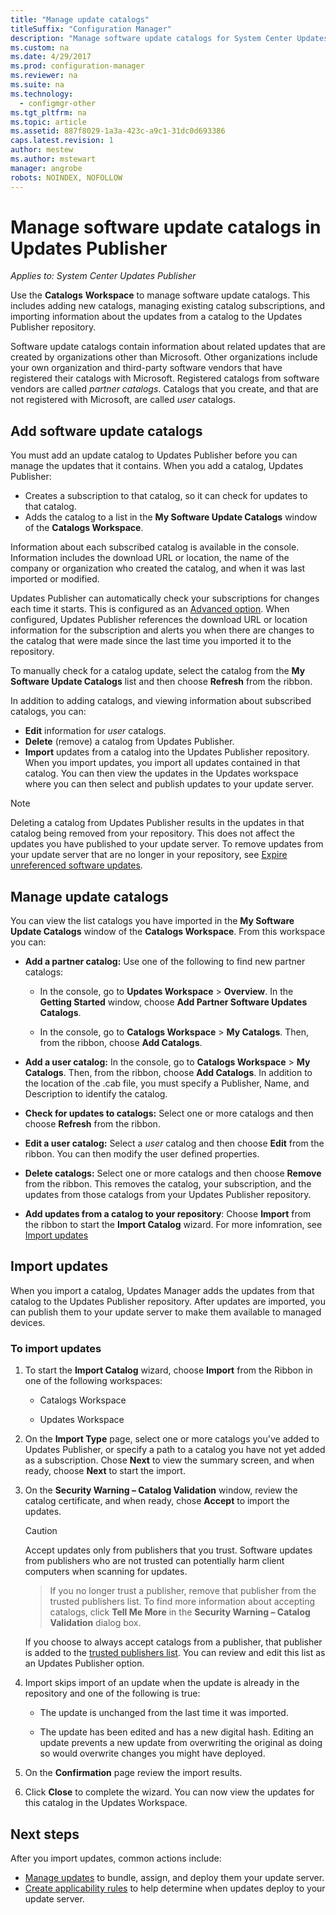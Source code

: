 ```yaml
---
title: "Manage update catalogs"
titleSuffix: "Configuration Manager"
description: "Manage software update catalogs for System Center Updates Publisher"
ms.custom: na
ms.date: 4/29/2017
ms.prod: configuration-manager
ms.reviewer: na
ms.suite: na
ms.technology:
  - configmgr-other
ms.tgt_pltfrm: na
ms.topic: article
ms.assetid: 887f8029-1a3a-423c-a9c1-31dc0d693386
caps.latest.revision: 1
author: mestew
ms.author: mstewart
manager: angrobe
robots: NOINDEX, NOFOLLOW
---
```

# Manage software update catalogs in Updates Publisher

*Applies to: System Center Updates Publisher*

Use the **Catalogs** **Workspace** to manage software update catalogs. This includes adding new catalogs, managing existing catalog subscriptions, and importing information about the updates from a catalog to the Updates Publisher repository.

Software update catalogs contain information about related updates that are created by organizations other than Microsoft. Other organizations include your own organization and third-party software vendors that have registered their catalogs with Microsoft. Registered catalogs from software vendors are called *partner catalogs*. Catalogs that you create, and that are not registered with Microsoft, are called *user* catalogs.

## Add software update catalogs
You must add an update catalog to Updates Publisher before you can manage the updates that it contains. When you add a catalog, Updates Publisher:
-   Creates a subscription to that catalog, so it can check for updates to that catalog.
-   Adds the catalog to a list in the **My Software Update Catalogs** window of the **Catalogs Workspace**.  

Information about each subscribed catalog is available in the console. Information includes the download URL or location, the name of the company or organization who created the catalog, and when it was last imported or modified.

Updates Publisher can automatically check your subscriptions for changes each time it starts. This is configured as an [Advanced option](/sccm/sum/tools/updates-publisher-options#advanced). When configured, Updates Publisher references the download URL or location information for the subscription and alerts you when there are changes to the catalog that were made since the last time you imported it to the repository.

To manually check for a catalog update, select the catalog from the **My Software Update Catalogs** list and then choose **Refresh** from the ribbon.

In addition to adding catalogs, and viewing information about subscribed catalogs, you can:
-  **Edit** information for *user* catalogs.
-  **Delete** (remove) a catalog from Updates Publisher.
-  **Import** updates from a catalog into the Updates Publisher repository. When you import updates, you import all updates contained in that catalog. You can then view the updates in the Updates workspace where you can then select and publish updates to your update server.

> [!NOTE]   
> Deleting a catalog from Updates Publisher results in the updates in that catalog being removed from your repository. This does not affect the updates you have published to your update server. To remove updates from your update server that are no longer in your repository, see [Expire unreferenced software updates](/sccm/sum/tools/updates-publisher-options#expire-unreferenced-software-updates).

## Manage update catalogs
You can view the list catalogs you have imported in the **My Software Update Catalogs** window of the **Catalogs Workspace**. From this workspace you can:

-   **Add a partner catalog:** Use one of the following to find new partner catalogs:

    -   In the console, go to **Updates Workspace** > **Overview**. In the **Getting Started** window, choose **Add Partner Software Updates Catalogs**.

    -   In the console, go to **Catalogs Workspace** > **My Catalogs**. Then, from the ribbon, choose **Add Catalogs**.

-   **Add a user catalog:** In the console, go to **Catalogs Workspace** > **My Catalogs**. Then, from the ribbon, choose **Add Catalogs**. In addition to the location of the .cab file, you must specify a Publisher, Name, and Description to identify the catalog.


-   **Check for updates to catalogs:** Select one or more catalogs and then choose **Refresh** from the ribbon.

-   **Edit a user catalog:** Select a *user* catalog and then choose **Edit** from the ribbon. You can then modify the user defined properties.

-   **Delete catalogs:** Select one or more catalogs and then choose **Remove** from the ribbon. This removes the catalog, your subscription, and the updates from those catalogs from your Updates Publisher repository.

-   **Add updates from a catalog to your repository**: Choose **Import** from the ribbon to start the **Import Catalog** wizard. For more infomration, see [Import updates](#import-updates)

## Import updates
When you import a catalog, Updates Manager adds the updates from that catalog to the Updates Publisher repository. After updates are imported, you can publish them to your update server to make them available to managed devices.

### To import updates
1.  To start the **Import Catalog** wizard, choose **Import** from the Ribbon in one of the following workspaces:

    -   Catalogs Workspace

    -   Updates Workspace

2.  On the **Import Type** page, select one or more catalogs you've added to Updates Publisher, or specify a path to a catalog you have not yet added as a subscription. Chose **Next** to view the summary screen, and when ready, choose **Next** to start the import.

3.  On the **Security Warning – Catalog Validation** window, review the catalog certificate, and when ready, chose **Accept** to import the updates.

    > [!CAUTION]    
    > Accept updates only from publishers that you trust. Software updates from publishers who are not trusted can potentially harm client computers when scanning for updates.

    >  If you no longer trust a publisher, remove that publisher from the trusted publishers list. To find more information about accepting catalogs, click **Tell Me More** in the **Security Warning – Catalog Validation** dialog box.

    If you choose to always accept catalogs from a publisher, that publisher is added to the [trusted publishers list](/sccm/sum/tools/updates-publisher-options#trusted-publishers). You can review and edit this list as an Updates Publisher option.

4.  Import skips import of an update when the update is already in the repository and one of the following is true:

    -   The update is unchanged from the last time it was imported.

    -   The update has been edited and has a new digital hash. Editing an update prevents a new update from overwriting the original as doing so would overwrite changes you might have deployed.

5.  On the **Confirmation** page review the import results.

6.  Click **Close** to complete the wizard. You can now view the updates for this catalog in the Updates Workspace.

## Next steps
After you import updates, common actions include:
-   [Manage updates](/sccm/sum/tools/manage-updates-with-updates-publisher) to bundle, assign, and deploy them your update server.
-   [Create applicability rules](/sccm/sum/tools/updates-publisher-applicability-rules) to help determine when updates deploy to your update server.
